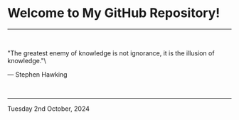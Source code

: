 # Welcome to My GitHub Repository!

---

<br>

"The greatest enemy of knowledge is not ignorance, it is the illusion of knowledge."\

― Stephen Hawking
 
</br>

---
Tuesday 2nd October, 2024
